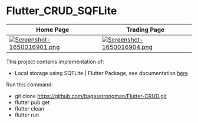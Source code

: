 # Flutter_CRUD_SQFLite

| Home Page     | Trading Page      |  
| ------------- | -------------    | 
| [![Screenshot-1650016901.png](https://i.postimg.cc/05dbj61z/Screenshot-1650016901.png)](https://postimg.cc/K4jZs8zb) | [![Screenshot-1650016904.png](https://i.postimg.cc/3Jq45sH1/Screenshot-1650016904.png)](https://postimg.cc/RNcVwbhJ)  |

This project contains implementation of:
- Local storage using SQFLite | Flutter Package, see documentation [here](https://pub.dev/packages/sqflite) 

Run this command:
- git clone https://github.com/bagasstrongman/Flutter-CRUD.git
- flutter pub get
- flutter clean
- flutter run
